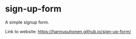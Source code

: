 # sign-up-form
A simple signup form.

Link to website:
https://hannusuhonen.github.io/sign-up-form/
